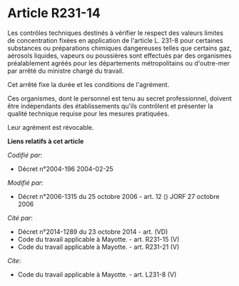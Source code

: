 # Article R231-14

Les contrôles techniques destinés à vérifier le respect des valeurs limites de concentration fixées en application de
l'article L. 231-8 pour certaines substances ou préparations chimiques dangereuses telles que certains gaz, aérosols
liquides, vapeurs ou poussières sont effectués par des organismes préalablement agréés pour les départements métropolitains
ou d'outre-mer par arrêté du ministre chargé du travail. 

Cet arrêté fixe la durée et les conditions de l'agrément. 

Ces organismes, dont le personnel est tenu au secret professionnel, doivent être indépendants des établissements qu'ils
contrôlent et présenter la qualité technique requise pour les mesures pratiquées. 

Leur agrément est révocable.

**Liens relatifs à cet article**

_Codifié par_:

  - Décret n°2004-196 2004-02-25

_Modifié par_:

  - Décret n°2006-1315 du 25 octobre 2006 - art. 12 () JORF 27 octobre 2006

_Cité par_:

  - Décret n°2014-1289 du 23 octobre 2014 - art. (VD)
  - Code du travail applicable à Mayotte. - art. R231-15 (V)
  - Code du travail applicable à Mayotte. - art. R231-21 (V)

_Cite_:

  - Code du travail applicable à Mayotte. - art. L231-8 (V)
